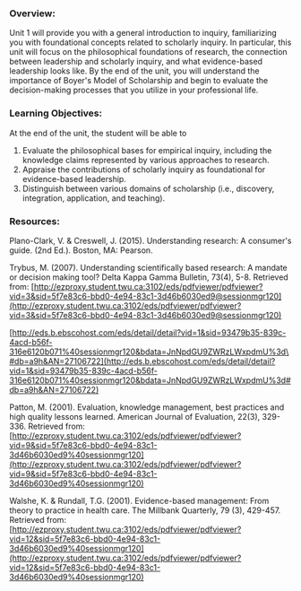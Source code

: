 ### Overview:

Unit 1 will provide you with a general introduction to inquiry, familiarizing you with foundational concepts related to scholarly inquiry.  In particular, this unit will focus on the philosophical foundations of research, the connection between leadership and scholarly inquiry, and what evidence-based leadership looks like. By the end of the unit, you will understand the importance of Boyer's Model of Scholarship and begin to evaluate the decision-making processes that you utilize in your professional life.

### Learning Objectives:

At the end of the unit, the student will be able to

1. Evaluate the philosophical bases for empirical inquiry, including the knowledge claims represented by various approaches to research.    
2. Appraise the contributions of scholarly inquiry as foundational for evidence-based leadership.
3. Distinguish between various domains of scholarship \(i.e., discovery, integration, application, and teaching\).

### Resources:

Plano-Clark, V. & Creswell, J. \(2015\). Understanding research: A consumer's guide. \(2nd Ed.\). Boston, MA: Pearson.

Trybus, M. \(2007\). Understanding scientifically based research: A mandate or decision making tool? Delta Kappa Gamma Bulletin, 73\(4\), 5-8. Retrieved from: [http://ezproxy.student.twu.ca:3102/eds/pdfviewer/pdfviewer?vid=3&sid=5f7e83c6-bbd0-4e94-83c1-3d46b6030ed9@sessionmgr120](http://ezproxy.student.twu.ca:3102/eds/pdfviewer/pdfviewer?vid=3&sid=5f7e83c6-bbd0-4e94-83c1-3d46b6030ed9@sessionmgr120)

[http://eds.b.ebscohost.com/eds/detail/detail?vid=1&sid=93479b35-839c-4acd-b56f-316e6120b071%40sessionmgr120&bdata=JnNpdGU9ZWRzLWxpdmU%3d\#db=a9h&AN=27106722](http://eds.b.ebscohost.com/eds/detail/detail?vid=1&sid=93479b35-839c-4acd-b56f-316e6120b071%40sessionmgr120&bdata=JnNpdGU9ZWRzLWxpdmU%3d#db=a9h&AN=27106722)



Patton, M.  \(2001\). Evaluation, knowledge management, best practices and high quality lessons learned. American Journal of Evaluation, 22\(3\), 329-336.  Retrieved from: [http://ezproxy.student.twu.ca:3102/eds/pdfviewer/pdfviewer?vid=9&sid=5f7e83c6-bbd0-4e94-83c1-3d46b6030ed9%40sessionmgr120](http://ezproxy.student.twu.ca:3102/eds/pdfviewer/pdfviewer?vid=9&sid=5f7e83c6-bbd0-4e94-83c1-3d46b6030ed9%40sessionmgr120)

Walshe, K. & Rundall, T.G. \(2001\). Evidence-based management: From theory to practice in health care. The Millbank Quarterly, 79 \(3\), 429-457. Retrieved from: [http://ezproxy.student.twu.ca:3102/eds/pdfviewer/pdfviewer?vid=12&sid=5f7e83c6-bbd0-4e94-83c1-3d46b6030ed9%40sessionmgr120](http://ezproxy.student.twu.ca:3102/eds/pdfviewer/pdfviewer?vid=12&sid=5f7e83c6-bbd0-4e94-83c1-3d46b6030ed9%40sessionmgr120)

